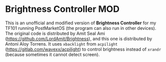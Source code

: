 # Brightness Controller MOD
This is an unofficial and modified version of <b>Brightness Controller</b> for my TF101 running PostMarketOS (the program can also run in other devices). The original code is distributed by Amit Seal Ami (https://github.com/LordAmit/Brightness), and this one is distributed by Antoni Aloy Torrens. 
It uses `xbacklight` from `acpilight` (https://gitlab.com/wavexx/acpilight) to control brightness instead of `xrandr` (because sometimes it cannot detect screen).
